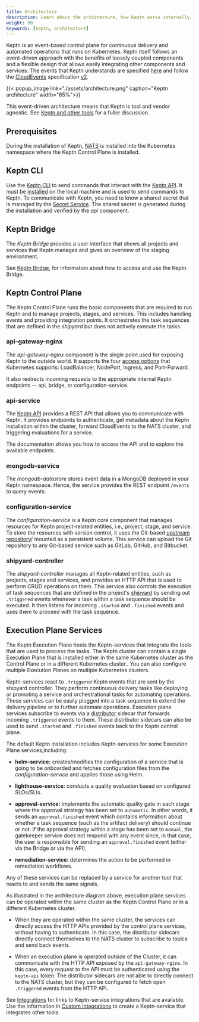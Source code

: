 ```yaml
---
title: Architecture
description: Learn about the architecture, how Keptn works internally, and can be extended.
weight: 90
keywords: [keptn, architecture]
---
```


Keptn is an event-based control plane for continuous delivery and automated operations that runs on Kubernetes. Keptn itself follows an event-driven approach with the benefits of loosely coupled components and a flexible design that allows easily integrating other components and services. The events that Keptn understands are specified [here](https://github.com/keptn/spec/blob/0.2.0/cloudevents.md) and follow the [CloudEvents](https://cloudevents.io/) specification [v2](https://github.com/cloudevents/spec/tree/v0.2).

{{< popup_image link="./assets/architecture.png" caption="Keptn architecture" width="65%">}}

This event-driven architecture means that Keptn is tool and vendor agnostic.
See [Keptn and other tools](../keptn-tools) for a fuller discussion.

## Prerequisites

During the installation of Keptn, [NATS](https://nats.io/) is installed into the Kubernetes namespace
where the Keptn Control Plane is installed.

## Keptn CLI

Use the [Keptn CLI](../../0.18.x/reference/cli/) to send commands
that interact with the [Keptn API](../../0.18.x/reference/api/).
It must be [installed](../../install/cli-install)
on the local machine and is used to send commands to Keptn.
To communicate with Keptn, you need to know a shared secret
that is managed by the [Secret Service](../secrets).
The shared secret is generated during the installation and verified by the *api* component.

## Keptn Bridge

The *Keptn Bridge* provides a user interface that shows all projects and services that Keptn manages
and gives an overview of the staging environment. 

See [Keptn Bridge](../../0.18.x/bridge/),
for information about how to access and use the Keptn Bridge.

## Keptn Control Plane

The Keptn Control Plane runs the basic components that are required
to run Keptn and to manage projects, stages, and services.
This includes handling events and providing integration points.
It orchestrates the task sequences that are defined in the *shipyard*
but does not actively execute the tasks.

### api-gateway-nginx

The *api-gateway-nginx* component is the single point used for exposing Keptn to the outside world.
It supports the four [access options](../../install/access) that Kubernetes supports:
LoadBalancer, NodePort, Ingress, and Port-Forward.

It also redirects incoming requests to the appropriate internal Keptn endpoints --
api, bridge, or configuration-service.

### api-service

The [Keptn API](../../0.18.x/reference/api/) provides a REST API
that allows you to communicate with Keptn.
It provides endpoints to authenticate, get metadata about the Keptn installation within the cluster,
forward CloudEvents to the NATS cluster, and triggering evaluations for a service.

The documentation shows you how to access the API and to explore the available endpoints.

### mongodb-service

The *mongodb-datastore* stores event data in a MongoDB deployed in your Keptn namespace.
Hence, the service provides the REST endpoint `/events` to query events.

### configuration-service

The *configuration-service* is a Keptn core component
that manages resources for Keptn project-related entities, i.e., project, stage, and service.
To store the resources with version control,
it uses the Git-based [upstream repository](../../manage/git_upstream)/ mounted as a persistent volume.
This service can upload the Git repository to any Git-based service
such as GitLab, GitHub, and Bitbucket.

### shipyard-controller

The *shipyard-controller* manages all Keptn-related entities, such as projects, stages and services,
and provides an HTTP API that is used to perform CRUD operations on them. 
This service also controls the execution of task sequences
that are defined in the project's [shipyard](../../0.18.x/reference/files/shipyard)
by sending out `.triggered` events whenever a task within a task sequence should be executed. 
It then listens for incoming `.started` and `.finished` events
and uses them to proceed with the task sequence.

## Execution Plane Services

The Keptn Execution Plane hosts the Keptn-services
that integrate the tools that are used to process the tasks.
The Keptn cluster can contain a single Execution Plane
that is installed either in the same Kubernetes cluster as the Control Plane
or in a different Kubernetes cluster..
You can also configure multiple Execution Planes on multiple Kubernetes clusters.

Keptn-services react to `.triggered` Keptn events that are sent by the shipyard controller.
They perform continuous delivery tasks like deploying or promoting a service
and orchestrational tasks for automating operations.
Those services can be easily plugged into a task sequence
to extend the delivery pipeline or to further automate operations.
Execution plane services subscribe to events via a
[distributor](../../0.18.x/reference/miscellaneous/distributor) sidecar
that forwards incoming `.triggered` events to them.
These distributor sidecars can also be used to send `.started` and `.finished` events
back to the Keptn control plane.

The default Keptn installation includes Keptn-services for some Execution Plane services,including:

- **helm-service:** creates/modifies the configuration of a service that is going to be onboarded
  and fetches configuration files from the *configuration-service* and applies those using Helm.

- **lighthouse-service:** conducts a quality evaluation based on configured SLOs/SLIs. 

- **approval-service:** implements the automatic quality gate in each stage
  where the approval strategy has been set to `automatic`.
  In other words, it sends an `approval.finished` event which contains information
  about whether a task sequence (such as the artifact delivery) should continue or not.
  If the approval strategy within a stage has been set to `manual`,
  the gatekeeper service does not respond with any event since, in that case,
  the user is responsible for sending an `approval.finished` event (either via the Bridge or via the API).  

- **remediation-service:** determines the action to be performed in remediation workflows. 

Any of these services can be replaced by a service for another tool
that reacts to and sends the same signals.

As illustrated in the architecture diagram above,
execution plane services can be operated within the same cluster as the Keptn Control Plane
or in a different Kubernetes cluster.

 - When they are operated within the same cluster, the services can directly access the HTTP APIs
   provided by the control plane services, without having to authenticate.
   In this case, the distributor sidecars directly connect themselves to the NATS cluster
   to subscribe to topics and send back events.

 - When an execution plane is operated outside of the Cluster,
   it can communicate with the HTTP API exposed by the `api-gateway-nginx`.
   In this case, every request to the API must be authenticated using the `keptn-api` token. 
   The distributor sidecars are not able to directly connect to the NATS cluster,
   but they can be configured to fetch open `.triggered` events from the HTTP API.

See [Integrations](../../integrations) for links to Keptn-service integrations that are available.
Use the information in [Custom Integrations](../../0.18.x/integrations)
to create a Keptn-service that integrates other tools.
